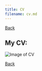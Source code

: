 ```yaml
---
title: CV
filename: cv.md
---
```


[Back](index)

## My CV:

![Image of CV](ttps://ibb.co/wyGxFNk)

[Back](index)
